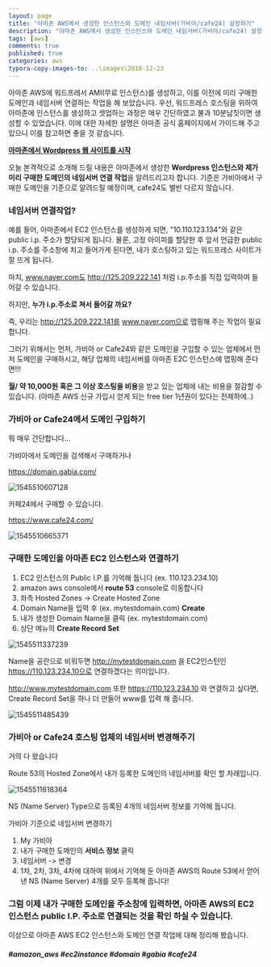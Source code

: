 ```yaml
---
layout: page
title: "아마존 AWS에서 생성한 인스턴스와 도메인 네임서버(가비아/cafe24) 설정하기"
description: "아마존 AWS에서 생성한 인스턴스와 도메인 네임서버(가비아/cafe24) 설정하는 방법을 알아보겠습니다."
tags: [aws]
comments: true
published: true
categories: aws
typora-copy-images-to: ..\images\2018-12-23
---
```






아마존 AWS에 워드프레서 AMI(무료 인스턴스)를 생성하고, 이를 이전에 미리 구매한 도메인과 네임서버 연결하는 작업을 해 보았습니다. 우선, 워드프레스 호스팅을 위하여 아마존에 인스턴스를 생성하고 셋업하는 과정은 매우 간단하였고 불과 10분남짓이면 생성할 수 있었습니다. 이에 대한 자세한 설명은 아마존 공식 홈페이지에서 가이드해 주고 있으니 이를 참고하면 좋을 것 같습니다.



**[아마존에서 Wordpress 웹 사이트를 시작](https://aws.amazon.com/ko/getting-started/tutorials/launch-a-wordpress-website/)**



오늘 본격적으로 소개해 드릴 내용은 아마존에서 생성한 **Wordpress 인스턴스와 제가 미리 구매한 도메인의 네임서버 연결 작업**을 알려드리고자 합니다. 기준은 가비아에서 구매한 도메인을 기준으로 알려드릴 예정이며, cafe24도 별반 다르지 않습니다.



### 네임서버 연결작업?

예를 들어, 아마존에서 EC2 인스턴스를 생성하게 되면, "10.110.123.134"와 같은 public i.p. 주소가 할당되게 됩니다. 물론, 고정 아이피를 할당한 후 앞서 언급한 public i.p. 주소를 주소창에 치고 들어가게 된다면, 내가 호스팅하고 있는 워드프레스 사이트가 잘 뜨게 됩니다. 



마치, www.naver.com도 http://125.209.222.141 처럼 i.p.주소를 직접 입력하여 들어갈 수 있습니다.

하지만, **누가 i.p.주소로 쳐서 들어갈 까요?**



즉, 우리는 http://125.209.222.141를 www.naver.com으로 맵핑해 주는 작업이 필요합니다.

그러기 위해서는 먼저, 가비아 or Cafe24와 같은 도메인을 구입할 수 있는 업체에서 먼저 도메인을 구매하시고, 해당 업체의 네임서버를 아마존 E2C 인스턴스에 맵핑해 준다면!!!



**월/ 약 10,000원 혹은 그 이상 호스팅을 비용**을 받고 있는 업체에 내는 비용을 절감할 수 있습니다. (아마존 AWS 신규 가입시 얻게 되는 free tier 1년권이 있다는 전제하에..)



### 가비아 or Cafe24에서 도메인 구입하기



뭐 매우 간단합니다...



가비아에서 도메인을 검색해서 구매하거나 

https://domain.gabia.com/

![1545510607128](C:\Users\teddy\Documents\teddylee777.github.io\images\2018-12-23\1545510607128.png)



카페24에서 구매할 수 있습니다.

https://www.cafe24.com/

![1545510665371](C:\Users\teddy\Documents\teddylee777.github.io\images\2018-12-23\1545510665371.png)



### 구매한 도메인을 아마존 EC2 인스턴스와 연결하기



1. EC2 인스턴스의 Public I.P.를 기억해 둡니다 (ex. 110.123.234.10)
2. amazon aws console에서 **route 53** console로 이동합니다
3. 좌측 Hosted Zones -> Create Hosted Zone
4. Domain Name을 입력 후 (ex. mytestdomain.com) **Create**
5. 내가 생성한 Domain Name을 클릭 (ex. mytestdomain.com)
6. 상단 메뉴의 **Create Record Set**



![1545511337239](C:\Users\teddy\Documents\teddylee777.github.io\images\2018-12-23\1545511337239.png)



Name을 공란으로 비워두면 http://mytestdomain.com 을 EC2인스턴인 https://110.123.234.10으로 연결하겠다는 의미입니다.



http://www.mytestdomain.com 또한 https://110.123.234.10 와 연결하고 싶다면, Create Record Set을 하나 더 만들어 www를 입력 해 줍니다.



![1545511485439](C:\Users\teddy\Documents\teddylee777.github.io\images\2018-12-23\1545511485439.png)



### 가비아 or Cafe24 호스팅 업체의 네임서버 변경해주기



거의 다 왔습니다

Route 53의 Hosted Zone에서 내가 등록한 도메인의 네임서버를 확인 할 차례입니다.



![1545511618364](C:\Users\teddy\Documents\teddylee777.github.io\images\2018-12-23\1545511618364.png)



NS (Name Server) Type으로 등록된 4개의 네임서버 정보를 기억해 둡니다.



가비아 기준으로 네임서버 변경하기

1. My 가비아
2. 내가 구매한 도메인의 **서비스 정보** 클릭
3. 네임서버 -> 변경
4. 1차, 2차, 3차, 4차에 대하여 위에서 기억해 둔 아마존 AWS의 Route 53에서 얻어낸 NS (Name Server) 4개를 모두 등록해 줍니다!





### 그럼 이제 내가 구매한 도메인을 주소창에 입력하면, 아마존 AWS의 EC2 인스턴스 public I.P. 주소로 연결되는 것을 확인 하실 수 있습니다.



이상으로 아마존 AWS EC2 인스턴스와 도메인 연결 작업에 대해 정리해 봤습니다.





##### #amazon_aws #ec2instance #domain #gabia #cafe24
